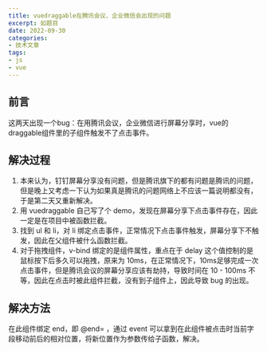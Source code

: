 ```yaml
---
title: vuedraggable在腾讯会议、企业微信会出现的问题
excerpt: 如题目
date: 2022-09-30
categories:
- 技术文章
tags:
- js
- vue
---
```


## 前言
这两天出现一个bug：在用腾讯会议，企业微信进行屏幕分享时，vue的draggable组件里的子组件触发不了点击事件。

## 解决过程
1. 本来认为，钉钉屏幕分享没有问题，但是腾讯旗下的都有问题是腾讯的问题，但是晚上又考虑一下认为如果真是腾讯的问题网络上不应该一篇说明都没有，于是第二天又重新解决。
2. 用 vuedraggable 自己写了个 demo，发现在屏幕分享下点击事件存在，因此一定是在项目中被函数拦截。
3. 找到 ul 和 li，对 li 绑定点击事件，正常情况下点击事件触发，屏幕分享下不触发，因此在父组件被什么函数拦截。
4. 对于拖拽组件，v-bind 绑定的是组件属性，重点在于 delay 这个值控制的是鼠标按下后多久可以拖拽，原来为 10ms，在正常情况下，10ms足够完成一次点击事件，但是腾讯会议的屏幕分享应该有劫持，导致时间在 10 - 100ms 不等，因此在点击时被此组件拦截，没有到子组件上，因此导致 bug 的出现。

## 解决方法
在此组件绑定 end，即 @end= ，通过 event 可以拿到在此组件被点击时当前字段移动前后的相对位置，将新位置作为参数传给子函数，解决。
